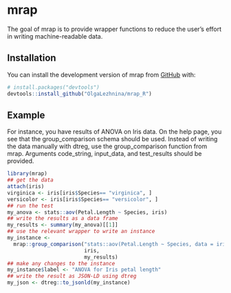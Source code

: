 
<!-- README.md is generated from README.Rmd. Please edit that file -->

# mrap

<!-- badges: start -->
<!-- badges: end -->

The goal of mrap is to provide wrapper functions to reduce the user’s
effort in writing machine-readable data.

## Installation

You can install the development version of mrap from
[GitHub](https://github.com/) with:

``` r
# install.packages("devtools")
devtools::install_github("OlgaLezhnina/mrap_R")
```

## Example

For instance, you have results of ANOVA on Iris data. On the help page,
you see that the group_comparison schema should be used. Instead of
writing the data manually with dtreg, use the group_comparison function
from mrap. Arguments code_string, input_data, and test_results should be
provided.

``` r
library(mrap)
## get the data
attach(iris)
virginica <- iris[iris$Species== "virginica", ]
versicolor <- iris[iris$Species== "versicolor", ]
## run the test
my_anova <- stats::aov(Petal.Length ~ Species, iris)
## write the results as a data frame
my_results <- summary(my_anova)[[1]]
## use the relevant wrapper to write an instance
my_instance <-
  mrap::group_comparison("stats::aov(Petal.Length ~ Species, data = iris)",
                         iris,
                         my_results)
## make any changes to the instance
my_instance$label <- "ANOVA for Iris petal length"
## write the result as JSON-LD using dtreg
my_json <- dtreg::to_jsonld(my_instance)
```
